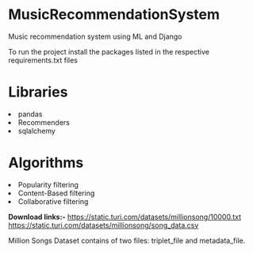 # MusicRecommendationSystem
Music recommendation system using ML and Django

To run the project install the packages listed in the respective requirements.txt files

# Libraries

<li>pandas
<li>Recommenders
<li>sqlalchemy

# Algorithms

<li>Popularity filtering
<li>Content-Based filtering
<li>Collaborative filtering

**Download links:-** 
https://static.turi.com/datasets/millionsong/10000.txt
https://static.turi.com/datasets/millionsong/song_data.csv

Million Songs Dataset contains of two files: triplet_file and metadata_file.
